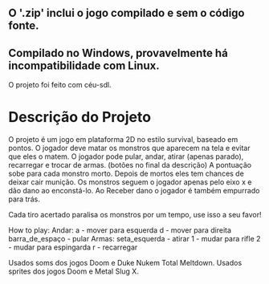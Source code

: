 ## O '.zip' inclui o jogo compilado e sem o código fonte.
## Compilado no Windows, provavelmente há incompatibilidade com Linux.

O projeto foi feito com céu-sdl.

# Descrição do Projeto
O projeto é um jogo em plataforma 2D no estilo survival, baseado em pontos.
O jogador deve matar os monstros que aparecem na tela e evitar que eles o matem.
O jogador pode pular, andar, atirar (apenas parado), recarregar e trocar de armas. (botões no final da descrição)
A pontuação sobe para cada monstro morto. Depois de mortos eles tem chances de deixar cair munição.
Os monstros seguem o jogador apenas pelo eixo x e dão dano ao enconstá-lo.
Ao Receber dano o jogador é também empurrado para trás.

Cada tiro acertado paralisa os monstros por um tempo, use isso a seu favor!

How to play:
Andar: a - mover para esquerda
	   d - mover para direita
	   barra_de_espaço - pular
Armas: seta_esquerda - atirar
	   1 - mudar para rifle
	   2 - mudar para espingarda
	   r - recarregar


Usados soms dos jogos Doom e Duke Nukem Total Meltdown.
Usados sprites dos jogos Doom e Metal Slug X.
